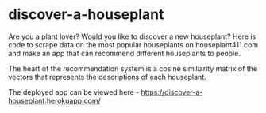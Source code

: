 # discover-a-houseplant

Are you a plant lover? Would you like to discover a new houseplant?
Here is code to scrape data on the most popular houseplants on houseplant411.com and make an app that can recommend
different houseplants to people.

The heart of the recommendation system is a cosine similiarity matrix of the vectors that represents the descriptions of
each houseplant.

The deployed app can be viewed here - https://discover-a-houseplant.herokuapp.com/
